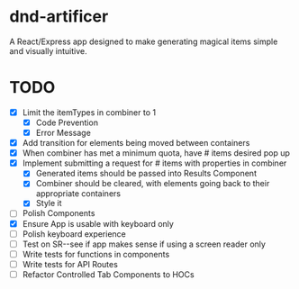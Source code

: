 # dnd-artificer
A React/Express app designed to make generating magical items simple and visually intuitive.

# TODO
- [X] Limit the itemTypes in combiner to 1
   - [X] Code Prevention
   - [X] Error Message
- [X] Add transition for elements being moved between containers
- [X] When combiner has met a minimum quota, have # items desired pop up
- [X] Implement submitting a request for # items with properties in combiner
   - [X] Generated items should be passed into Results Component
   - [X] Combiner should be cleared, with elements going back to their appropriate containers
   - [X] Style it
- [ ] Polish Components
- [X] Ensure App is usable with keyboard only
- [ ] Polish keyboard experience
- [ ] Test on SR--see if app makes sense if using a screen reader only
- [ ] Write tests for functions in components
- [ ] Write tests for API Routes
- [ ] Refactor Controlled Tab Components to HOCs
